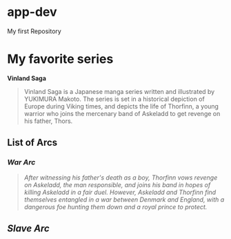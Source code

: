 # app-dev
My first Repository
# My favorite series
**Vinland Saga**
> Vinland Saga is a Japanese manga series written and illustrated by YUKIMURA Makoto. The series is set in a historical depiction of Europe during Viking times, and depicts the life of Thorfinn, a young warrior who joins the mercenary band of Askeladd to get revenge on his father, Thors.
## List of Arcs
### *War Arc*
> *After witnessing his father's death as a boy, Thorfinn vows revenge on Askeladd, the man responsible, and joins his band in hopes of killing Askeladd in a fair duel. However, Askeladd and Thorfinn find themselves entangled in a war between Denmark and England, with a dangerous foe hunting them down and a royal prince to protect.*
## *Slave Arc*
